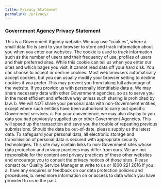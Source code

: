 ```yaml
---
title: Privacy Statement
permalink: /privacy/
---
```


### **Government Agency Privacy Statement**

This is a Government Agency website.
We may use "cookies", where a small data file is sent to your browser to store and track information about you when you enter our websites. The cookie is used to track information such as the number of users and their frequency of use, profiles of users and their preferred sites. While this cookie can tell us when you enter our sites and which pages you visit, it cannot read data off your hard disk.
You can choose to accept or decline cookies. Most web browsers automatically accept cookies, but you can usually modify your browser setting to decline cookies if you prefer. This may prevent you from taking full advantage of the website.
If you provide us with personally identifiable data
a.     We may share necessary data with other Government agencies, so as to serve you in the most efficient and effective way unless such sharing is prohibited by law.
b.     We will NOT share your personal data with non-Government entities, except where such entities have been authorised to carry out specific Government services.
c.      For your convenience, we may also display to you data you had previously supplied us or other Government Agencies. This will speed up the transaction and save you the trouble of repeating previous submissions. Should the data be out-of-date, please supply us the latest data.
To safeguard your personal data, all electronic storage and transmission of personal data is secured with appropriate security technologies.
This site may contain links to non-Government sites whose data protection and privacy practices may differ from ours. We are not responsible for the content and privacy practices of these other websites and encourage you to consult the privacy notices of those sites.
Please contact our Quality Service Manager at write to us or 1800 221 2616 if you :
a.     have any enquires or feedback on our data protection policies and procedures,
b.     need more information on or access to data which you have provided to us in the past.
